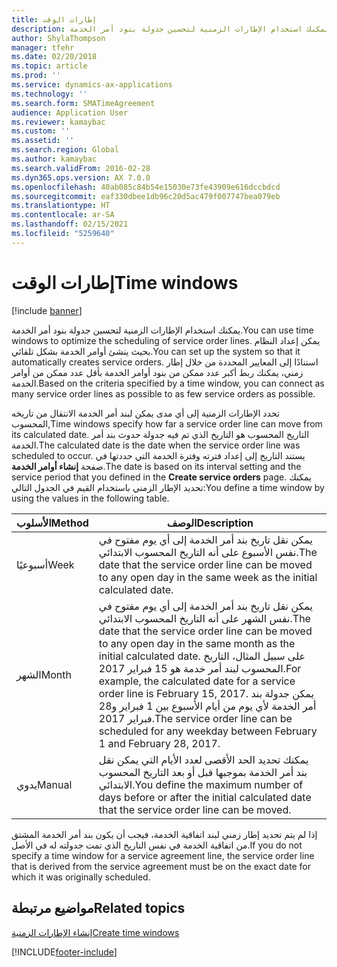 ```yaml
---
title: إطارات الوقت
description: يمكنك استخدام الإطارات الزمنية لتحسين جدولة بنود أمر الخدمة.
author: ShylaThompson
manager: tfehr
ms.date: 02/20/2018
ms.topic: article
ms.prod: ''
ms.service: dynamics-ax-applications
ms.technology: ''
ms.search.form: SMATimeAgreement
audience: Application User
ms.reviewer: kamaybac
ms.custom: ''
ms.assetid: ''
ms.search.region: Global
ms.author: kamaybac
ms.search.validFrom: 2016-02-28
ms.dyn365.ops.version: AX 7.0.0
ms.openlocfilehash: 40ab085c84b54e15030e73fe43909e616dccbdcd
ms.sourcegitcommit: eaf330dbee1db96c20d5ac479f007747bea079eb
ms.translationtype: HT
ms.contentlocale: ar-SA
ms.lasthandoff: 02/15/2021
ms.locfileid: "5259640"
---
```

# <a name="time-windows"></a><span data-ttu-id="7648d-103">إطارات الوقت</span><span class="sxs-lookup"><span data-stu-id="7648d-103">Time windows</span></span>  

[!include [banner](../includes/banner.md)]

<span data-ttu-id="7648d-104">يمكنك استخدام الإطارات الزمنية لتحسين جدولة بنود أمر الخدمة.</span><span class="sxs-lookup"><span data-stu-id="7648d-104">You can use time windows to optimize the scheduling of service order lines.</span></span> <span data-ttu-id="7648d-105">يمكن إعداد النظام بحيث ينشئ أوامر الخدمة بشكل تلقائي.</span><span class="sxs-lookup"><span data-stu-id="7648d-105">You can set up the system so that it automatically creates service orders.</span></span> <span data-ttu-id="7648d-106">استنادًا إلى المعايير المحددة من خلال إطار زمني، يمكنك ربط أكبر عدد ممكن من بنود أوامر الخدمة بأقل عدد ممكن من أوامر الخدمة.</span><span class="sxs-lookup"><span data-stu-id="7648d-106">Based on the criteria specified by a time window, you can connect as many service order lines as possible to as few service orders as possible.</span></span>

<span data-ttu-id="7648d-107">تحدد الإطارات الزمنية إلى أي مدى يمكن لبند أمر الخدمة الانتقال من تاريخه المحسوب,</span><span class="sxs-lookup"><span data-stu-id="7648d-107">Time windows specify how far a service order line can move from its calculated date.</span></span> <span data-ttu-id="7648d-108">التاريخ المحسوب هو التاريخ الذي تم فيه جدولة حدوث بند أمر الخدمة.</span><span class="sxs-lookup"><span data-stu-id="7648d-108">The calculated date is the date when the service order line was scheduled to occur.</span></span> <span data-ttu-id="7648d-109">يستند التاريخ إلى إعداد فترته وفترة الخدمة التي حددتها في صفحة **إنشاء أوامر الخدمة**.</span><span class="sxs-lookup"><span data-stu-id="7648d-109">The date is based on its interval setting and the service period that you defined in the **Create service orders** page.</span></span> <span data-ttu-id="7648d-110">يمكنك تحديد الإطار الزمني باستخدام القيم في الجدول التالي:</span><span class="sxs-lookup"><span data-stu-id="7648d-110">You define a time window by using the values in the following table.</span></span>

| <span data-ttu-id="7648d-111">الأسلوب</span><span class="sxs-lookup"><span data-stu-id="7648d-111">Method</span></span> | <span data-ttu-id="7648d-112">الوصف</span><span class="sxs-lookup"><span data-stu-id="7648d-112">Description</span></span>                                                                                                                                                                                                                                                                                           |
|--------|-------------------------------------------------------------------------------------------------------------------------------------------------------------------------------------------------------------------------------------------------------------------------------------------------------|
| <span data-ttu-id="7648d-113">أسبوعيًا</span><span class="sxs-lookup"><span data-stu-id="7648d-113">Week</span></span>   | <span data-ttu-id="7648d-114">يمكن نقل تاريخ بند أمر الخدمة إلى أي يوم مفتوح في نفس الأسبوع على أنه التاريخ المحسوب الابتدائي.</span><span class="sxs-lookup"><span data-stu-id="7648d-114">The date that the service order line can be moved to any open day in the same week as the initial calculated date.</span></span>                                                                                                                                                                                    |
| <span data-ttu-id="7648d-115">الشهر</span><span class="sxs-lookup"><span data-stu-id="7648d-115">Month</span></span>  | <span data-ttu-id="7648d-116">يمكن نقل تاريخ بند أمر الخدمة إلى أي يوم مفتوح في نفس الشهر على أنه التاريخ المحسوب الابتدائي.</span><span class="sxs-lookup"><span data-stu-id="7648d-116">The date that the service order line can be moved to any open day in the same month as the initial calculated date.</span></span> <span data-ttu-id="7648d-117">على سبيل المثال، التاريخ المحسوب لبند أمر خدمة هو 15 فبراير 2017.</span><span class="sxs-lookup"><span data-stu-id="7648d-117">For example, the calculated date for a service order line is February 15, 2017.</span></span> <span data-ttu-id="7648d-118">يمكن جدولة بند أمر الخدمة لأي يوم من أيام الأسبوع بين 1 فبراير و28 فبراير 2017.</span><span class="sxs-lookup"><span data-stu-id="7648d-118">The service order line can be scheduled for any weekday between February 1 and February 28, 2017.</span></span> |
| <span data-ttu-id="7648d-119">يدوي</span><span class="sxs-lookup"><span data-stu-id="7648d-119">Manual</span></span> | <span data-ttu-id="7648d-120">يمكنك تحديد الحد الأقصى لعدد الأيام التي يمكن نقل بند أمر الخدمة بموجبها قبل أو بعد التاريخ المحسوب الابتدائي.</span><span class="sxs-lookup"><span data-stu-id="7648d-120">You define the maximum number of days before or after the initial calculated date that the service order line can be moved.</span></span>                                                                                                                                                                           |

<span data-ttu-id="7648d-121">إذا لم يتم تحديد إطار زمني لبند اتفاقية الخدمة، فيجب أن يكون بند أمر الخدمة المشتق من اتفاقية الخدمة في نفس التاريخ الذي تمت جدولته له في الأصل.</span><span class="sxs-lookup"><span data-stu-id="7648d-121">If you do not specify a time window for a service agreement line, the service order line that is derived from the service agreement must be on the exact date for which it was originally scheduled.</span></span>

## <a name="related-topics"></a><span data-ttu-id="7648d-122">مواضيع مرتبطة</span><span class="sxs-lookup"><span data-stu-id="7648d-122">Related topics</span></span>

[<span data-ttu-id="7648d-123">إنشاء الإطارات الزمنية</span><span class="sxs-lookup"><span data-stu-id="7648d-123">Create time windows</span></span>](create-time-windows.md)



[!INCLUDE[footer-include](../../includes/footer-banner.md)]